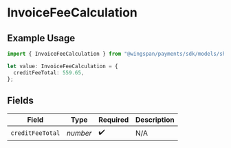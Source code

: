 # InvoiceFeeCalculation

## Example Usage

```typescript
import { InvoiceFeeCalculation } from "@wingspan/payments/sdk/models/shared";

let value: InvoiceFeeCalculation = {
  creditFeeTotal: 559.65,
};
```

## Fields

| Field              | Type               | Required           | Description        |
| ------------------ | ------------------ | ------------------ | ------------------ |
| `creditFeeTotal`   | *number*           | :heavy_check_mark: | N/A                |
